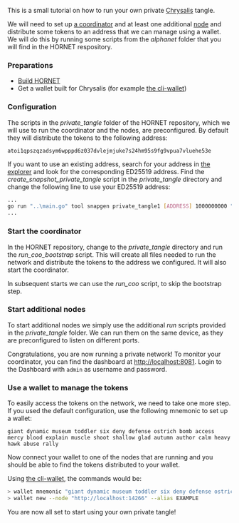 This is a small tutorial on how to run your own private [Chrysalis](https://chrysalis.iota.org/) tangle.

We will need to set up [a coordinator](https://legacy.docs.iota.org/docs/getting-started/1.1/the-tangle/the-coordinator) and at least one additional [node](./getting_started.md) and distribute some tokens to an address that we can manage using a wallet. We will do this by running some scripts from the *alphanet* folder that you will find in the HORNET respository.

### Preparations

- [Build HORNET](./installation_steps.md)
- Get a wallet built for Chrysalis (for example [the cli-wallet](https://github.com/iotaledger/cli-wallet))

### Configuration

The scripts in the *private_tangle* folder of the HORNET repository, which we will use to run the coordinator and the nodes, are preconfigured. By default they will distribute the tokens to the following address:

```
atoi1qpszqzadsym6wpppd6z037dvlejmjuke7s24hm95s9fg9vpua7vluehe53e
```

If you want to use an existing address, search for your address in [the explorer](https://explorer.iota.org/mainnet) and look for the corresponding ED25519 address. Find the *create_snapshot_private_tangle* script in the *private_tangle* directory and change the following line to use your ED25519 address:

```bash
...
go run "..\main.go" tool snapgen private_tangle1 [ADDRESS] 1000000000 "snapshots\private_tangle1\full_snapshot.bin"
...
```

### Start the coordinator

In the HORNET repository, change to the *private_tangle* directory and run the *run_coo_bootstrap* script. This will create all files needed to run the network and distribute the tokens to the address we configured. It will also start the coordinator.

In subsequent starts we can use the *run_coo* script, to skip the bootstrap step.

### Start additional nodes

To start additional nodes we simply use the additional *run* scripts provided in the *private_tangle* folder. We can run them on the same device, as they are preconfigured to listen on different ports.

Congratulations, you are now running a private network! To monitor your coordinator, you can find the dashboard at [http://localhost:8081](http://localhost:8081). Login to the Dashboard with `admin` as username and password.

### Use a wallet to manage the tokens

To easily access the tokens on the network, we need to take one more step. If you used the default configuration, use the following mnemonic to set up a wallet:

```
giant dynamic museum toddler six deny defense ostrich bomb access mercy blood explain muscle shoot shallow glad autumn author calm heavy hawk abuse rally
```

Now connect your wallet to one of the nodes that are running and you should be able to find the tokens distributed to your wallet.

Using [the cli-wallet](https://github.com/iotaledger/cli-wallet), the commands would be:

```bash
> wallet mnemonic "giant dynamic museum toddler six deny defense ostrich bomb access mercy blood explain muscle shoot shallow glad autumn author calm heavy hawk abuse rally"
> wallet new --node "http://localhost:14266" --alias EXAMPLE
```

You are now all set to start using your own private tangle!